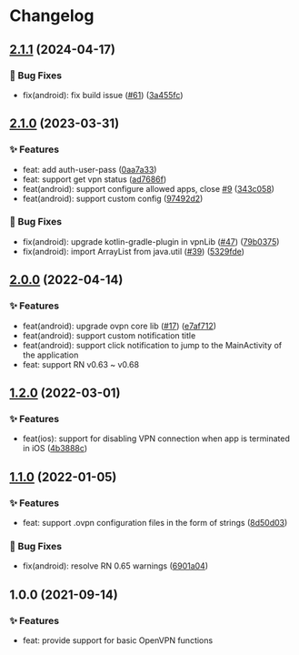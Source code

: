 # Changelog

## [2.1.1](https://github.com/ccnnde/react-native-simple-openvpn/compare/v2.1.0...v2.1.1) (2024-04-17)

### 🐞 Bug Fixes

* fix(android): fix build issue ([#61](https://github.com/ccnnde/react-native-simple-openvpn/pull/61)) ([3a455fc](https://github.com/ccnnde/react-native-simple-openvpn/commit/3a455fc))

## [2.1.0](https://github.com/ccnnde/react-native-simple-openvpn/compare/v2.0.0...v2.1.0) (2023-03-31)


### ✨ Features

* feat: add auth-user-pass ([0aa7a33](https://github.com/ccnnde/react-native-simple-openvpn/commit/0aa7a33))
* feat: support get vpn status ([ad7686f](https://github.com/ccnnde/react-native-simple-openvpn/commit/ad7686f))
* feat(android): support configure allowed apps, close [#9](https://github.com/ccnnde/react-native-simple-openvpn/issues/9) ([343c058](https://github.com/ccnnde/react-native-simple-openvpn/commit/343c058))
* feat(android): support custom config ([97492d2](https://github.com/ccnnde/react-native-simple-openvpn/commit/97492d2))


### 🐞 Bug Fixes

* fix(android): upgrade kotlin-gradle-plugin in vpnLib ([#47](https://github.com/ccnnde/react-native-simple-openvpn/issues/47)) ([79b0375](https://github.com/ccnnde/react-native-simple-openvpn/commit/79b0375))
* fix(android): import ArrayList from java.util ([#39](https://github.com/ccnnde/react-native-simple-openvpn/issues/39)) ([5329fde](https://github.com/ccnnde/react-native-simple-openvpn/commit/5329fde))


## [2.0.0](https://github.com/ccnnde/react-native-simple-openvpn/compare/v1.2.0...v2.0.0) (2022-04-14)


### ✨ Features

* feat(android): upgrade ovpn core lib ([#17](https://github.com/ccnnde/react-native-simple-openvpn/issues/17)) ([e7af712](https://github.com/ccnnde/react-native-simple-openvpn/commit/e7af712))
* feat(android): support custom notification title
* feat(android): support click notification to jump to the MainActivity of the application
* feat: support RN v0.63 ~ v0.68


## [1.2.0](https://github.com/ccnnde/react-native-simple-openvpn/compare/v1.1.0...v1.2.0) (2022-03-01)


### ✨ Features

* feat(ios): support for disabling VPN connection when app is terminated in iOS ([4b3888c](https://github.com/ccnnde/react-native-simple-openvpn/commit/4b3888c))


## [1.1.0](https://github.com/ccnnde/react-native-simple-openvpn/compare/v1.0.0...v1.1.0) (2022-01-05)


### ✨ Features

* feat: support .ovpn configuration files in the form of strings ([8d50d03](https://github.com/ccnnde/react-native-simple-openvpn/commit/8d50d03))


### 🐞 Bug Fixes

* fix(android): resolve RN 0.65 warnings ([6901a04](https://github.com/ccnnde/react-native-simple-openvpn/commit/6901a04))


## 1.0.0 (2021-09-14)


### ✨ Features

* feat: provide support for basic OpenVPN functions